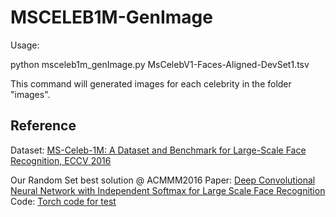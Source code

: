 # MSCELEB1M-GenImage


Usage:

python msceleb1m_genImage.py MsCelebV1-Faces-Aligned-DevSet1.tsv

This command will generated images for each celebrity in the folder "images".


## Reference
Dataset: [MS-Celeb-1M: A Dataset and Benchmark for Large-Scale Face Recognition, ECCV 2016](http://link.springer.com/chapter/10.1007%2F978-3-319-46487-9_6)

Our Random Set best solution @ ACMMM2016 
Paper: [Deep Convolutional Neural Network with Independent Softmax for Large Scale Face Recognition](http://dl.acm.org/citation.cfm?doid=2964284.2984060)
Code: [Torch code for test](https://github.com/wuyuebupt/msceleb2016acmmm)

